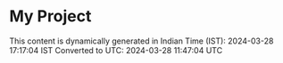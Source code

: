 # My Project

This content is dynamically generated in Indian Time (IST): 2024-03-28 17:17:04 IST
Converted to UTC: 2024-03-28 11:47:04 UTC
